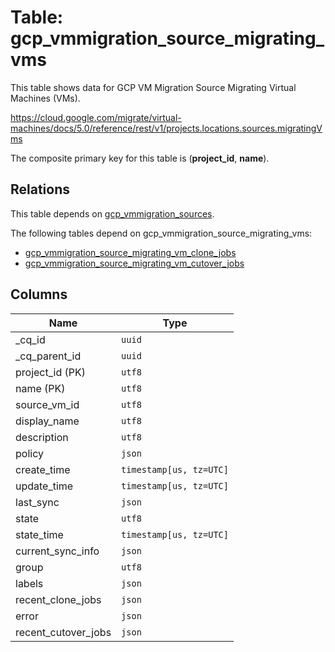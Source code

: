 # Table: gcp_vmmigration_source_migrating_vms

This table shows data for GCP VM Migration Source Migrating Virtual Machines (VMs).

https://cloud.google.com/migrate/virtual-machines/docs/5.0/reference/rest/v1/projects.locations.sources.migratingVms

The composite primary key for this table is (**project_id**, **name**).

## Relations

This table depends on [gcp_vmmigration_sources](gcp_vmmigration_sources).

The following tables depend on gcp_vmmigration_source_migrating_vms:
  - [gcp_vmmigration_source_migrating_vm_clone_jobs](gcp_vmmigration_source_migrating_vm_clone_jobs)
  - [gcp_vmmigration_source_migrating_vm_cutover_jobs](gcp_vmmigration_source_migrating_vm_cutover_jobs)

## Columns

| Name          | Type          |
| ------------- | ------------- |
|_cq_id|`uuid`|
|_cq_parent_id|`uuid`|
|project_id (PK)|`utf8`|
|name (PK)|`utf8`|
|source_vm_id|`utf8`|
|display_name|`utf8`|
|description|`utf8`|
|policy|`json`|
|create_time|`timestamp[us, tz=UTC]`|
|update_time|`timestamp[us, tz=UTC]`|
|last_sync|`json`|
|state|`utf8`|
|state_time|`timestamp[us, tz=UTC]`|
|current_sync_info|`json`|
|group|`utf8`|
|labels|`json`|
|recent_clone_jobs|`json`|
|error|`json`|
|recent_cutover_jobs|`json`|